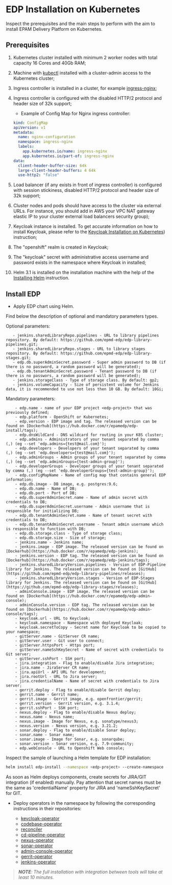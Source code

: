 # EDP Installation on Kubernetes

Inspect the prerequisites and the main steps to perform with the aim to install EPAM Delivery Platform on Kubernetes.

## Prerequisites
1. Kubernetes cluster installed with minimum 2 worker nodes with total capacity 16 Cores and 40Gb RAM;
2. Machine with [kubectl](https://kubernetes.io/docs/tasks/tools/install-kubectl/) installed with a cluster-admin access to the Kubernetes cluster;
3. Ingress controller is installed in a cluster, for example [ingress-nginx](https://kubernetes.github.io/ingress-nginx/deploy/);
4. Ingress controller is configured with the disabled HTTP/2 protocol and header size of 32k support;

    - Example of Config Map for Nginx ingress controller:
    ```yaml
    kind: ConfigMap
    apiVersion: v1
    metadata:
      name: nginx-configuration
      namespace: ingress-nginx
      labels:
        app.kubernetes.io/name: ingress-nginx
        app.kubernetes.io/part-of: ingress-nginx
    data:
      client-header-buffer-size: 64k
      large-client-header-buffers: 4 64k
      use-http2: "false"
      ```

5. Load balancer (if any exists in front of ingress controller) is configured with session stickiness, disabled HTTP/2 protocol and header size of 32k support;
6. Cluster nodes and pods should have access to the cluster via external URLs. For instance, you should add in AWS your VPC NAT gateway elastic IP to your cluster external load balancers security group);
7. Keycloak instance is installed. To get accurate information on how to install Keycloak, please refer to the [Keycloak Installation on Kubernetes](kubernetes_install_keycloak.md)) instruction;
8. The "openshift" realm is created in Keycloak;
9. The "keycloak" secret with administrative access username and password exists in the namespace where Keycloak in installed;
10. Helm 3.1 is installed on the installation machine with the help of the [Installing Helm](https://v3.helm.sh/docs/intro/install/) instruction.

## Install EDP
* Apply EDP chart using Helm. 

Find below the description of optional and mandatory parameters types.

Optional parameters:
 ```
    - jenkins.sharedLibraryRepo.pipelines - URL to library pipelines repository. By default: https://github.com/epmd-edp/edp-library-pipelines.git;
    - jenkins.sharedLibraryRepo.stages - URL to library stages repository. By default: https://github.com/epmd-edp/edp-library-stages.git;
    - edp.db.superAdminSecret.password - Super admin password to DB (if there is no password, a random password will be generated);
    - edp.db.tenantAdminSecret.password - Tenant password to DB (if there is no passwors, a random password will be generated);
    - jenkins.storageClass - Type of storage class. By default: gp2; 
    - jenkins.volumeCapacity - Size of persistent volume for Jenkins data, it is recommended to use not less then 10 GB. By default: 10Gi;
 ```
 Mandatory parameters: 
  ```   
      - edp.name - name of your EDP project <edp-project> that was previously defined;
      - edp.platform - OpenShift or Kubernetes;
      - edp.version - EDP image and tag. The released version can be found on [Dockerhub](https://hub.docker.com/r/epamedp/edp-install/tags);
      - edp.dnsWildCard - DNS wildcard for routing in your K8S cluster;
      - edp.admins - Administrators of your tenant separated by comma (,) (eg --set 'edp.admins={test@mail.com}');
      - edp.developers - Developers of your tenant separated by comma (,) (eg --set 'edp.developers={test@mail.com}');
      - edp.adminGroups - Admin groups of your tenant separated by comma (,) (eg --set 'edp.adminGroups={test-admin-group}');
      - edp.developerGroups - Developer groups of your tenant separated by comma (,) (eg --set 'edp.developerGroups={test-admin-group}');
      - edp.configMapName - Name of config map that contains general EDP information;
      - edp.db.image - DB image, e.g. postgres:9.6;
      - edp.db.name - Name of DB;
      - edp.db.port - Port of DB;
      - edp.db.superAdminSecret.name - Name of admin secret with credentials to DB;
      - edp.db.superAdminSecret.username - Admin username that is responsible for initializing DB;
      - edp.db.tenantAdminSecret.name - Name of tenant secret with credentials to DB;
      - edp.db.tenantAdminSecret.username - Tenant admin username which is responsible to function with DB;
      - edp.db.storage.class - Type of storage class;
      - edp.db.storage.size - Size of storage;
      - jenkins.name - Jenkins name;
      - jenkins.image - EDP image. The released version can be found on [Dockerhub](https://hub.docker.com/r/epamedp/edp-jenkins);
      - jenkins.version - EDP tag. The released version can be found on [Dockerhub](https://hub.docker.com/r/epamedp/edp-jenkins/tags);
      - jenkins.sharedLibraryVersion.pipelines - Version of EDP-Pipeline library for Jenkins. The released version can be found on [GitHub](https://github.com/epmd-edp/edp-library-pipelines/releases);
      - jenkins.sharedLibraryVersion.stages - Version of EDP-Stages library for Jenkins. The released version can be found on [GitHub](https://github.com/epmd-edp/edp-library-stages/releases);
      - adminConsole.image - EDP image. The released version can be found on [Dockerhub](https://hub.docker.com/r/epamedp/edp-admin-console);
      - adminConsole.version - EDP tag. The released version can be found on [Dockerhub](https://hub.docker.com/r/epamedp/edp-admin-console/tags);
      - keycloak.url - URL to Keycloak;
      - keycloak.namespace - Namespace with deployed Keycloak;
      - keycloak.secretToCopy - Secret name for Keycloak to be copied to your namespace;
      - gitServer.name - GitServer CR name;
      - gitServer.user - Git user to connect;
      - gitServer.httpsPort - Https port;
      - gitServer.nameSshKeySecret - Name of secret with credentials to Git server;
      - gitServer.sshPort - SSH port;
      - jira.integration - Flag to enable/disable Jira integration;
      - jira.name - JiraServer CR name;
      - jira.apiUrl - API URL for development;
      - jira.rootUrl - URL to Jira server;
      - jira.credentialName - Name of secret with credentials to Jira server;
      - gerrit.deploy - Flag to enable/disable Gerrit deploy;
      - gerrit.name - Gerrit name;
      - gerrit.image - Gerrit image, e.g. openfrontier/gerrit;
      - gerrit.version - Gerrit version, e.g. 3.1.4;
      - gerrit.sshPort - SSH port;
      - nexus.deploy - Flag to enable/disable Nexus deploy;
      - nexus.name - Nexus name;
      - nexus.image - Image for Nexus, e.g. sonatype/nexus3;
      - nexus.version - Nexus version, e.g. 3.21.2;
      - sonar.deploy - Flag to enable/disable Sonar deploy;
      - sonar.name - Sonar name;
      - sonar.image - Image for Sonar, e.g. sonarqube;
      - sonar.version - Sonar version, e.g. 7.9-community;
      - edp.webConsole - URL to Openshift Web console;

```

Inspect the sample of launching a Helm template for EDP installation:

```bash
helm install edp-install --namespace <edp-project> --create-namespace --set edp.name=<edp-project> deploy-templates
```

As soon as Helm deploys components, create secrets for JIRA/GIT integration (if enabled) manually. Pay attention that 
secret names must be the same as 'credentialName' property for JIRA and 'nameSshKeySecret' for GIT.
 
 * Deploy operators in the <edp-project> namespace by following the corresponding instructions in their repositories:
     - [keycloak-operator](https://github.com/epmd-edp/keycloak-operator)
     - [codebase-operator](https://github.com/epmd-edp/codebase-operator)
     - [reconciler](https://github.com/epmd-edp/reconciler)
     - [cd-pipeline-operator](https://github.com/epmd-edp/cd-pipeline-operator)
     - [nexus-operator](https://github.com/epmd-edp/nexus-operator)
     - [sonar-operator](https://github.com/epmd-edp/sonar-operator)
     - [admin-console-operator](https://github.com/epmd-edp/admin-console-operator)
     - [gerrit-operator](https://github.com/epmd-edp/gerrit-operator)
     - [jenkins-operator](https://github.com/epmd-edp/jenkins-operator)
     
>_**NOTE**: The full installation with integration between tools will take at least 10 minutes._
